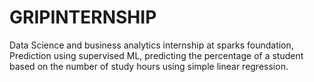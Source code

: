 # GRIPINTERNSHIP
Data Science and business analytics internship at sparks foundation,
Prediction using supervised ML,
predicting the percentage of a student based on the number of study hours using simple linear regression.
